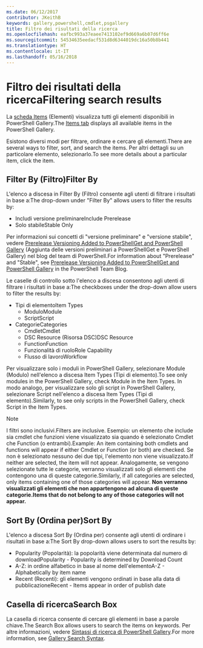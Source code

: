 ```yaml
---
ms.date: 06/12/2017
contributor: JKeithB
keywords: gallery,powershell,cmdlet,psgallery
title: Filtro dei risultati della ricerca
ms.openlocfilehash: eafbc993a37eaee7413102ef9d669a6b07d6ff6e
ms.sourcegitcommit: 54534635eedacf531d8d6344019dc16a50b8b441
ms.translationtype: HT
ms.contentlocale: it-IT
ms.lasthandoff: 05/16/2018
---
```

# <a name="filtering-search-results"></a><span data-ttu-id="8cdb1-103">Filtro dei risultati della ricerca</span><span class="sxs-lookup"><span data-stu-id="8cdb1-103">Filtering search results</span></span>

<span data-ttu-id="8cdb1-104">La [scheda Items](https://www.powershellgallery.com/items) (Elementi) visualizza tutti gli elementi disponibili in PowerShell Gallery.</span><span class="sxs-lookup"><span data-stu-id="8cdb1-104">The [Items tab](https://www.powershellgallery.com/items) displays all available items in the PowerShell Gallery.</span></span>

<span data-ttu-id="8cdb1-105">Esistono diversi modi per filtrare, ordinare e cercare gli elementi.</span><span class="sxs-lookup"><span data-stu-id="8cdb1-105">There are several ways to filter, sort, and search the items.</span></span>
<span data-ttu-id="8cdb1-106">Per altri dettagli su un particolare elemento, selezionarlo.</span><span class="sxs-lookup"><span data-stu-id="8cdb1-106">To see more details about a particular item, click the item.</span></span>

## <a name="filter-by"></a><span data-ttu-id="8cdb1-107">Filter By (Filtro)</span><span class="sxs-lookup"><span data-stu-id="8cdb1-107">Filter By</span></span>

<span data-ttu-id="8cdb1-108">L'elenco a discesa in Filter By (Filtro) consente agli utenti di filtrare i risultati in base a:</span><span class="sxs-lookup"><span data-stu-id="8cdb1-108">The drop-down under "Filter By" allows users to filter the results by:</span></span>
- <span data-ttu-id="8cdb1-109">Includi versione preliminare</span><span class="sxs-lookup"><span data-stu-id="8cdb1-109">Include Prerelease</span></span>
- <span data-ttu-id="8cdb1-110">Solo stabile</span><span class="sxs-lookup"><span data-stu-id="8cdb1-110">Stable Only</span></span>

<span data-ttu-id="8cdb1-111">Per informazioni sui concetti di "versione preliminare" e "versione stabile", vedere [Prerelease Versioning Added to PowerShellGet and PowerShell Gallery](https://blogs.msdn.microsoft.com/powershell/2017/12/05/prerelease-versioning-added-to-powershellget-and-powershell-gallery/) (Aggiunta delle versioni preliminari a PowerShellGet e PowerShell Gallery) nel blog del team di PowerShell.</span><span class="sxs-lookup"><span data-stu-id="8cdb1-111">For information about "Prerelease" and "Stable", see [Prerelease Versioning Added to PowerShellGet and PowerShell Gallery](https://blogs.msdn.microsoft.com/powershell/2017/12/05/prerelease-versioning-added-to-powershellget-and-powershell-gallery/) in the PowerShell Team Blog.</span></span>

<span data-ttu-id="8cdb1-112">Le caselle di controllo sotto l'elenco a discesa consentono agli utenti di filtrare i risultati in base a:</span><span class="sxs-lookup"><span data-stu-id="8cdb1-112">The checkboxes under the drop-down allow users to filter the results by:</span></span>
- <span data-ttu-id="8cdb1-113">Tipi di elemento</span><span class="sxs-lookup"><span data-stu-id="8cdb1-113">Item Types</span></span>
  - <span data-ttu-id="8cdb1-114">Modulo</span><span class="sxs-lookup"><span data-stu-id="8cdb1-114">Module</span></span>
  - <span data-ttu-id="8cdb1-115">Script</span><span class="sxs-lookup"><span data-stu-id="8cdb1-115">Script</span></span>
- <span data-ttu-id="8cdb1-116">Categorie</span><span class="sxs-lookup"><span data-stu-id="8cdb1-116">Categories</span></span>
  - <span data-ttu-id="8cdb1-117">Cmdlet</span><span class="sxs-lookup"><span data-stu-id="8cdb1-117">Cmdlet</span></span>
  - <span data-ttu-id="8cdb1-118">DSC Resource (Risorsa DSC)</span><span class="sxs-lookup"><span data-stu-id="8cdb1-118">DSC Resource</span></span>
  - <span data-ttu-id="8cdb1-119">Function</span><span class="sxs-lookup"><span data-stu-id="8cdb1-119">Function</span></span>
  - <span data-ttu-id="8cdb1-120">Funzionalità di ruolo</span><span class="sxs-lookup"><span data-stu-id="8cdb1-120">Role Capability</span></span>
  - <span data-ttu-id="8cdb1-121">Flusso di lavoro</span><span class="sxs-lookup"><span data-stu-id="8cdb1-121">Workflow</span></span>

<span data-ttu-id="8cdb1-122">Per visualizzare solo i moduli in PowerShell Gallery, selezionare Module (Modulo) nell'elenco a discesa Item Types (Tipi di elemento).</span><span class="sxs-lookup"><span data-stu-id="8cdb1-122">To see only modules in the PowerShell Gallery, check Module in the Item Types.</span></span>
<span data-ttu-id="8cdb1-123">In modo analogo, per visualizzare solo gli script in PowerShell Gallery, selezionare Script nell'elenco a discesa Item Types (Tipi di elemento).</span><span class="sxs-lookup"><span data-stu-id="8cdb1-123">Similarly, to see only scripts in the PowerShell Gallery, check Script in the Item Types.</span></span>

> [!NOTE]
> <span data-ttu-id="8cdb1-124">I filtri sono inclusivi.</span><span class="sxs-lookup"><span data-stu-id="8cdb1-124">Filters are inclusive.</span></span>
> <span data-ttu-id="8cdb1-125">Esempio: un elemento che include sia cmdlet che funzioni viene visualizzato sia quando è selezionato Cmdlet che Function (o entrambi).</span><span class="sxs-lookup"><span data-stu-id="8cdb1-125">Example: An item containing both cmdlets and functions will appear if either Cmdlet or Function (or both) are checked.</span></span>
> <span data-ttu-id="8cdb1-126">Se non è selezionato nessuno dei due tipi, l'elemento non viene visualizzato.</span><span class="sxs-lookup"><span data-stu-id="8cdb1-126">If neither are selected, the item will not appear.</span></span>
> <span data-ttu-id="8cdb1-127">Analogamente, se vengono selezionate tutte le categorie, verranno visualizzati solo gli elementi che contengono una di queste categorie.</span><span class="sxs-lookup"><span data-stu-id="8cdb1-127">Similarly, if all categories are selected, only items containing one of those categories will appear.</span></span>
> <span data-ttu-id="8cdb1-128">**Non verranno visualizzati gli elementi che non appartengono ad alcuna di queste categorie.**</span><span class="sxs-lookup"><span data-stu-id="8cdb1-128">**Items that do not belong to any of those categories will not appear.**</span></span>

## <a name="sort-by"></a><span data-ttu-id="8cdb1-129">Sort By (Ordina per)</span><span class="sxs-lookup"><span data-stu-id="8cdb1-129">Sort By</span></span>

<span data-ttu-id="8cdb1-130">L'elenco a discesa Sort By (Ordina per) consente agli utenti di ordinare i risultati in base a:</span><span class="sxs-lookup"><span data-stu-id="8cdb1-130">The Sort By drop-down allows users to sort the results by:</span></span>
- <span data-ttu-id="8cdb1-131">Popularity (Popolarità): la popolarità viene determinata dal numero di download</span><span class="sxs-lookup"><span data-stu-id="8cdb1-131">Popularity - Popularity is determined by Download Count</span></span>
- <span data-ttu-id="8cdb1-132">A-Z: in ordine alfabetico in base al nome dell'elemento</span><span class="sxs-lookup"><span data-stu-id="8cdb1-132">A-Z - Alphabetically by item name</span></span>
- <span data-ttu-id="8cdb1-133">Recent (Recenti): gli elementi vengono ordinati in base alla data di pubblicazione</span><span class="sxs-lookup"><span data-stu-id="8cdb1-133">Recent - Items appear in order of publish date</span></span>

## <a name="search-box"></a><span data-ttu-id="8cdb1-134">Casella di ricerca</span><span class="sxs-lookup"><span data-stu-id="8cdb1-134">Search Box</span></span>

<span data-ttu-id="8cdb1-135">La casella di ricerca consente di cercare gli elementi in base a parole chiave.</span><span class="sxs-lookup"><span data-stu-id="8cdb1-135">The Search Box allows users to search the items on keywords.</span></span>
<span data-ttu-id="8cdb1-136">Per altre informazioni, vedere [Sintassi di ricerca di PowerShell Gallery](search-syntax.md).</span><span class="sxs-lookup"><span data-stu-id="8cdb1-136">For more information, see [Gallery Search Syntax](search-syntax.md).</span></span>